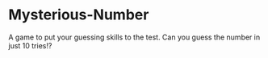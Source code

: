 # Mysterious-Number
A game to put your guessing skills to the test. Can you guess the number in just 10 tries!?
